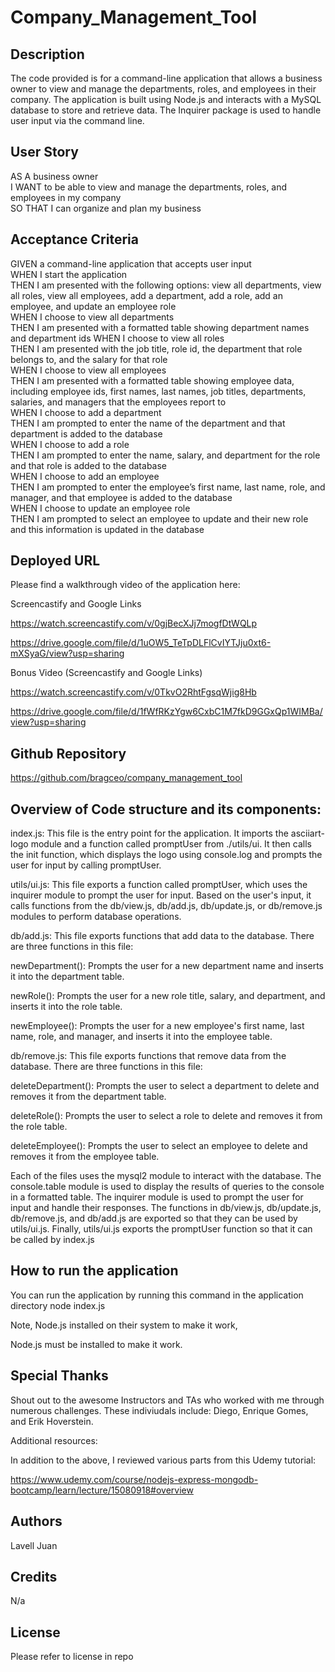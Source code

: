 # Company_Management_Tool

## Description 

The code provided is for a command-line application that allows a business owner to view and manage the departments, roles, and employees in their company. The application is built using Node.js and interacts with a MySQL database to store and retrieve data. The Inquirer package is used to handle user input via the command line.

## User Story

AS A business owner <br>
I WANT to be able to view and manage the departments, roles, and employees in my company <br>
SO THAT I can organize and plan my business <br>

## Acceptance Criteria

GIVEN a command-line application that accepts user input <br>
WHEN I start the application <br>
THEN I am presented with the following options: view all departments, view all roles, view all employees, add a department, add a role, add an employee, and update an employee role <br>
WHEN I choose to view all departments <br>
THEN I am presented with a formatted table showing department names and department ids
WHEN I choose to view all roles <br>
THEN I am presented with the job title, role id, the department that role belongs to, and the salary for that role <br>
WHEN I choose to view all employees <br>
THEN I am presented with a formatted table showing employee data, including employee ids, first names, last names, job titles, departments, salaries, and managers that the employees report to <br>
WHEN I choose to add a department <br>
THEN I am prompted to enter the name of the department and that department is added to the database <br>
WHEN I choose to add a role <br>
THEN I am prompted to enter the name, salary, and department for the role and that role is added to the database <br>
WHEN I choose to add an employee <br>
THEN I am prompted to enter the employee’s first name, last name, role, and manager, and that employee is added to the database <br>
WHEN I choose to update an employee role <br>
THEN I am prompted to select an employee to update and their new role and this information is updated in the database <br>


## Deployed URL


Please find a walkthrough video of the application here:

Screencastify and Google Links

https://watch.screencastify.com/v/0gjBecXJj7mogfDtWQLp

https://drive.google.com/file/d/1uOW5_TeTpDLFlCvIYTJju0xt6-mXSyaG/view?usp=sharing



Bonus Video (Screencastify and Google Links)

https://watch.screencastify.com/v/0TkvO2RhtFgsqWjig8Hb

https://drive.google.com/file/d/1fWfRKzYgw6CxbC1M7fkD9GGxQp1WIMBa/view?usp=sharing


## Github Repository

https://github.com/bragceo/company_management_tool


## Overview of Code structure and its components:

index.js: This file is the entry point for the application. It imports the asciiart-logo module and a function called promptUser from ./utils/ui. It then calls the init function, which displays the logo using console.log and prompts the user for input by calling promptUser.

utils/ui.js: This file exports a function called promptUser, which uses the inquirer module to prompt the user for input. Based on the user's input, it calls functions from the db/view.js, db/add.js, db/update.js, or db/remove.js modules to perform database operations.

db/add.js: This file exports functions that add data to the database. There are three functions in this file:

newDepartment(): Prompts the user for a new department name and inserts it into the department table.

newRole(): Prompts the user for a new role title, salary, and department, and inserts it into the role table.

newEmployee(): Prompts the user for a new employee's first name, last name, role, and manager, and inserts it into the employee table.

db/remove.js: This file exports functions that remove data from the database. There are three functions in this file:

deleteDepartment(): Prompts the user to select a department to delete and removes it from the department table.

deleteRole(): Prompts the user to select a role to delete and removes it from the role table.

deleteEmployee(): Prompts the user to select an employee to delete and removes it from the employee table.

Each of the files uses the mysql2 module to interact with the database. The console.table module is used to display the results of queries to the console in a formatted table. The inquirer module is used to prompt the user for input and handle their responses. The functions in db/view.js, db/update.js, db/remove.js, and db/add.js are exported so that they can be used by utils/ui.js. Finally, utils/ui.js exports the promptUser function so that it can be called by index.js
 

## How to run the application
 
You can run the application by running this command in the application directory
node index.js

Note, Node.js installed on their system to make it work,
 
Node.js must be installed to make it work.




## Special Thanks 

Shout out to the awesome Instructors and TAs who worked with me through numerous challenges. These indiviudals include: Diego, Enrique Gomes, and Erik Hoverstein. 

Additional resources:

In addition to the above, I reviewed various parts from this Udemy tutorial: 

https://www.udemy.com/course/nodejs-express-mongodb-bootcamp/learn/lecture/15080918#overview




## Authors 

Lavell Juan<br>


## Credits 

N/a

## License 

Please refer to license in repo 
